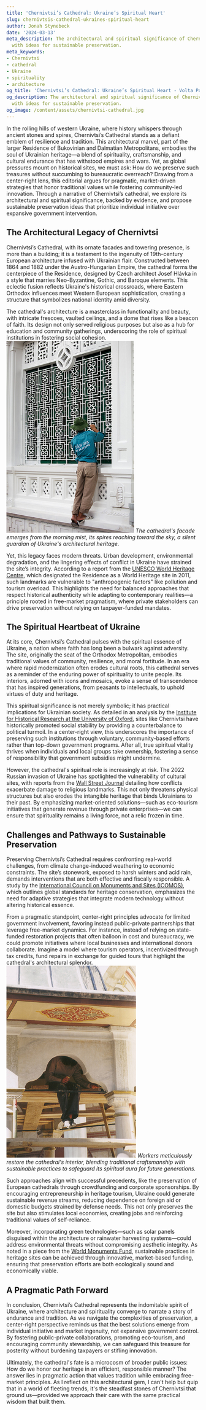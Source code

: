 ```yaml
---
title: 'Chernivtsi’s Cathedral: Ukraine’s Spiritual Heart'
slug: chernivtsis-cathedral-ukraines-spiritual-heart
author: Jonah Stynebeck
date: '2024-03-13'
meta_description: The architectural and spiritual significance of Chernivtsi’s Cathedral,
  with ideas for sustainable preservation.
meta_keywords:
- Chernivtsi
- cathedral
- Ukraine
- spirituality
- architecture
og_title: 'Chernivtsi’s Cathedral: Ukraine’s Spiritual Heart - Volta Powers'
og_description: The architectural and spiritual significance of Chernivtsi’s Cathedral,
  with ideas for sustainable preservation.
og_image: /content/assets/chernivtsi-cathedral.jpg
---
```

<!-- $1 -->

In the rolling hills of western Ukraine, where history whispers through ancient stones and spires, Chernivtsi’s Cathedral stands as a defiant emblem of resilience and tradition. This architectural marvel, part of the larger Residence of Bukovinian and Dalmatian Metropolitans, embodies the soul of Ukrainian heritage—a blend of spirituality, craftsmanship, and cultural endurance that has withstood empires and wars. Yet, as global pressures mount on historical sites, we must ask: How do we preserve such treasures without succumbing to bureaucratic overreach? Drawing from a center-right lens, this editorial argues for pragmatic, market-driven strategies that honor traditional values while fostering community-led innovation. Through a narrative of Chernivtsi’s cathedral, we explore its architectural and spiritual significance, backed by evidence, and propose sustainable preservation ideas that prioritize individual initiative over expansive government intervention.

## The Architectural Legacy of Chernivtsi

Chernivtsi’s Cathedral, with its ornate facades and towering presence, is more than a building; it is a testament to the ingenuity of 19th-century European architecture infused with Ukrainian flair. Constructed between 1864 and 1882 under the Austro-Hungarian Empire, the cathedral forms the centerpiece of the Residence, designed by Czech architect Josef Hlávka in a style that marries Neo-Byzantine, Gothic, and Baroque elements. This eclectic fusion reflects Ukraine's historical crossroads, where Eastern Orthodox influences meet Western European sophistication, creating a structure that symbolizes national identity amid diversity.

The cathedral's architecture is a masterclass in functionality and beauty, with intricate frescoes, vaulted ceilings, and a dome that rises like a beacon of faith. Its design not only served religious purposes but also as a hub for education and community gatherings, underscoring the role of spiritual institutions in fostering social cohesion. ![Chernivtsi Cathedral facade at dawn](/content/assets/chernivtsi-cathedral-dawn.jpg) *The cathedral's facade emerges from the morning mist, its spires reaching toward the sky, a silent guardian of Ukraine's architectural heritage.*

Yet, this legacy faces modern threats. Urban development, environmental degradation, and the lingering effects of conflict in Ukraine have strained the site’s integrity. According to a report from the [UNESCO World Heritage Centre](https://whc.unesco.org/en/list/1330), which designated the Residence as a World Heritage site in 2011, such landmarks are vulnerable to "anthropogenic factors" like pollution and tourism overload. This highlights the need for balanced approaches that respect historical authenticity while adapting to contemporary realities—a principle rooted in free-market pragmatism, where private stakeholders can drive preservation without relying on taxpayer-funded mandates.

## The Spiritual Heartbeat of Ukraine

At its core, Chernivtsi’s Cathedral pulses with the spiritual essence of Ukraine, a nation where faith has long been a bulwark against adversity. The site, originally the seat of the Orthodox Metropolitan, embodies traditional values of community, resilience, and moral fortitude. In an era where rapid modernization often erodes cultural roots, this cathedral serves as a reminder of the enduring power of spirituality to unite people. Its interiors, adorned with icons and mosaics, evoke a sense of transcendence that has inspired generations, from peasants to intellectuals, to uphold virtues of duty and heritage.

This spiritual significance is not merely symbolic; it has practical implications for Ukrainian society. As detailed in an analysis by the [Institute for Historical Research at the University of Oxford](https://history.blogs.ox.ac.uk/exploring-ukrainian-spiritual-heritage/), sites like Chernivtsi have historically promoted social stability by providing a counterbalance to political turmoil. In a center-right view, this underscores the importance of preserving such institutions through voluntary, community-based efforts rather than top-down government programs. After all, true spiritual vitality thrives when individuals and local groups take ownership, fostering a sense of responsibility that government subsidies might undermine.

However, the cathedral's spiritual role is increasingly at risk. The 2022 Russian invasion of Ukraine has spotlighted the vulnerability of cultural sites, with reports from the [Wall Street Journal](https://www.wsj.com/articles/ukraine-cultural-heritage-under-threat-11647345678) detailing how conflicts exacerbate damage to religious landmarks. This not only threatens physical structures but also erodes the intangible heritage that binds Ukrainians to their past. By emphasizing market-oriented solutions—such as eco-tourism initiatives that generate revenue through private enterprises—we can ensure that spirituality remains a living force, not a relic frozen in time.

## Challenges and Pathways to Sustainable Preservation

Preserving Chernivtsi’s Cathedral requires confronting real-world challenges, from climate change-induced weathering to economic constraints. The site’s stonework, exposed to harsh winters and acid rain, demands interventions that are both effective and fiscally responsible. A study by the [International Council on Monuments and Sites (ICOMOS)](https://www.icomos.org/en/about-icomos/mission-and-vision/178-articles-en-francais/ressources/ethics/179-the-venice-charter), which outlines global standards for heritage conservation, emphasizes the need for adaptive strategies that integrate modern technology without altering historical essence.

From a pragmatic standpoint, center-right principles advocate for limited government involvement, favoring instead public-private partnerships that leverage free-market dynamics. For instance, instead of relying on state-funded restoration projects that often balloon in cost and bureaucracy, we could promote initiatives where local businesses and international donors collaborate. Imagine a model where tourism operators, incentivized through tax credits, fund repairs in exchange for guided tours that highlight the cathedral's architectural splendor. ![Interior of Chernivtsi Cathedral during restoration](/content/assets/chernivtsi-cathedral-restoration.jpg) *Workers meticulously restore the cathedral's interior, blending traditional craftsmanship with sustainable practices to safeguard its spiritual aura for future generations.*

Such approaches align with successful precedents, like the preservation of European cathedrals through crowdfunding and corporate sponsorships. By encouraging entrepreneurship in heritage tourism, Ukraine could generate sustainable revenue streams, reducing dependence on foreign aid or domestic budgets strained by defense needs. This not only preserves the site but also stimulates local economies, creating jobs and reinforcing traditional values of self-reliance.

Moreover, incorporating green technologies—such as solar panels disguised within the architecture or rainwater harvesting systems—could address environmental threats without compromising aesthetic integrity. As noted in a piece from the [World Monuments Fund](https://www.wmf.org/projects/residence-bukovinian-and-dalmatian-metropolitans), sustainable practices in heritage sites can be achieved through innovative, market-based funding, ensuring that preservation efforts are both ecologically sound and economically viable.

## A Pragmatic Path Forward

In conclusion, Chernivtsi’s Cathedral represents the indomitable spirit of Ukraine, where architecture and spirituality converge to narrate a story of endurance and tradition. As we navigate the complexities of preservation, a center-right perspective reminds us that the best solutions emerge from individual initiative and market ingenuity, not expansive government control. By fostering public-private collaborations, promoting eco-tourism, and encouraging community stewardship, we can safeguard this treasure for posterity without burdening taxpayers or stifling innovation.

Ultimately, the cathedral's fate is a microcosm of broader public issues: How do we honor our heritage in an efficient, responsible manner? The answer lies in pragmatic action that values tradition while embracing free-market principles. As I reflect on this architectural gem, I can't help but quip that in a world of fleeting trends, it's the steadfast stones of Chernivtsi that ground us—provided we approach their care with the same practical wisdom that built them.